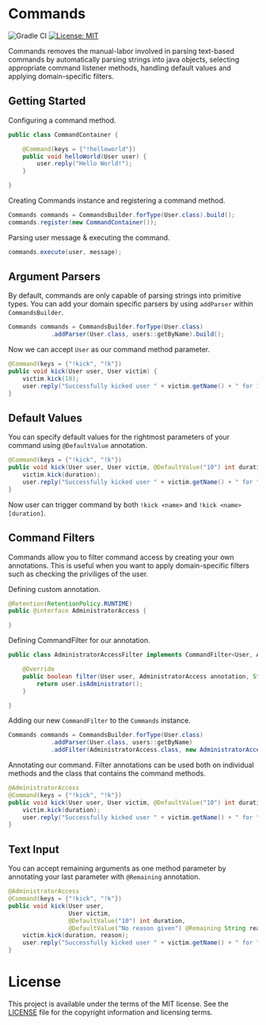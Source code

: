 # Commands
![Gradle CI](https://github.com/klepto/Commands/workflows/Gradle%20CI/badge.svg) [![License: MIT](https://img.shields.io/badge/License-MIT-yellow.svg)](https://github.com/klepto/Commands/blob/master/LICENSE)

Commands removes the manual-labor involved in parsing text-based commands by automatically parsing strings into java objects,
selecting appropriate command listener methods, handling default values and applying domain-specific filters.

## Getting Started
Configuring a command method.
```java
public class CommandContainer {

    @Command(keys = {"!helloworld"})
    public void helloWorld(User user) {
        user.reply("Hello World!");
    }

}
```
Creating Commands instance and registering a command method.
```java
Commands commands = CommandsBuilder.forType(User.class).build();
commands.register(new CommandContainer());
```
Parsing user message & executing the command.
```java
commands.execute(user, message);
```

## Argument Parsers
By default, commands are only capable of parsing strings into primitive types. 
You can add your domain specific parsers by using `addParser` within `CommandsBuilder`.
```java
Commands commands = CommandsBuilder.forType(User.class)
            .addParser(User.class, users::getByName).build();
```
Now we can accept `User` as our command method parameter.
```java
@Command(keys = {"!kick", "!k"})
public void kick(User user, User victim) {
    victim.kick(10);
    user.reply("Successfully kicked user " + victim.getName() + " for 10 minutes!");
}
```

## Default Values
You can specify default values for the rightmost parameters of your command using `@DefaultValue` annotation.
```java
@Command(keys = {"!kick", "!k"})
public void kick(User user, User victim, @DefaultValue("10") int duration) {
    victim.kick(duration);
    user.reply("Successfully kicked user " + victim.getName() + " for " + duration + " minutes!");
}
```

Now user can trigger command by both `!kick <name>` and `!kick <name> [duration]`.

## Command Filters
Commands allow you to filter command access by creating your own annotations. 
This is useful when you want to apply domain-specific filters such as checking the priviliges of the user.

Defining custom annotation.
```java
@Retention(RetentionPolicy.RUNTIME)
public @interface AdministratorAccess {

}
```

Defining CommandFilter for our annotation.
```java
public class AdministratorAccessFilter implements CommandFilter<User, AdministratorAccess> {

    @Override
    public boolean filter(User user, AdministratorAccess annotation, String key, List<String> arguments) {
        return user.isAdministrator();
    }

}
```

Adding our new `CommandFilter` to the `Commands` instance.
```java
Commands commands = CommandsBuilder.forType(User.class)
            .addParser(User.class, users::getByName)
            .addFilter(AdministratorAccess.class, new AdministratorAccessFilter()).build();
```
Annotating our command. Filter annotations can be used both on individual methods and the class that contains the command methods.
```java
@AdministratorAccess
@Command(keys = {"!kick", "!k"})
public void kick(User user, User victim, @DefaultValue("10") int duration) {
    victim.kick(duration);
    user.reply("Successfully kicked user " + victim.getName() + " for " + duration + " minutes!");
}
```

## Text Input
You can accept remaining arguments as one method parameter by annotating your last parameter with `@Remaining` annotation.
```java
@AdministratorAccess
@Command(keys = {"!kick", "!k"})
public void kick(User user,
                 User victim,
                 @DefaultValue("10") int duration,
                 @DefaultValue("No reason given") @Remaining String reason) {
    victim.kick(duration, reason);
    user.reply("Successfully kicked user " + victim.getName() + " for " + duration + " minutes!");
}
```

# License
This project is available under the terms of the MIT license. See the [LICENSE](https://github.com/klepto/Commands/blob/master/LICENSE) file for the copyright information and licensing terms.
